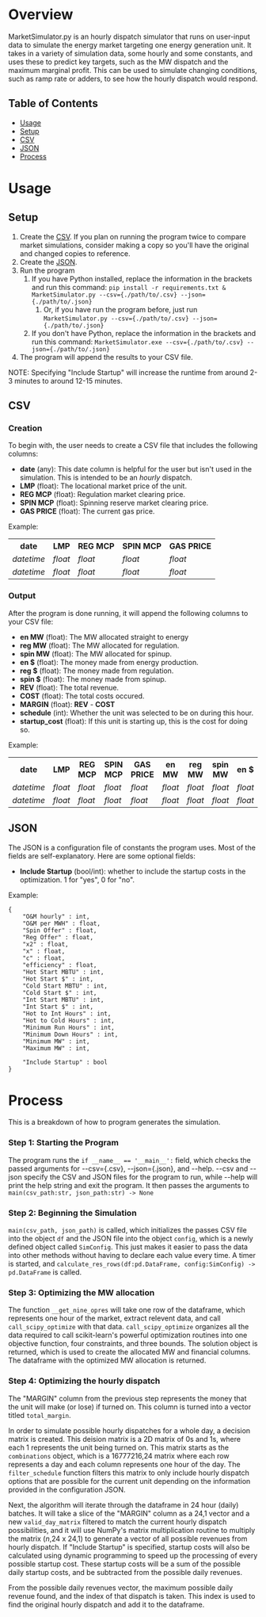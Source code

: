 <h1>Overview</h1>

MarketSimulator.py is an hourly dispatch simulator that runs on user-input data to simulate the energy market targeting one energy generation unit. It takes in a variety of simulation data, some hourly and some constants, and uses these to predict key targets, such as the MW dispatch and the maximum marginal profit. This can be used to simulate changing conditions, such as ramp rate or adders, to see how the hourly dispatch would respond. 

<h2>Table of Contents</h2>

- [Usage](#usage)
- [Setup](#setup)
- [CSV](#csv)
- [JSON](#json)
- [Process](#process)

<h1 id="usage">Usage</h1>

<h2 id="setup">Setup</h2>

1. Create the [CSV](#csv). If you plan on running the program twice to compare market simulations, consider making a copy so you'll have the original and changed copies to reference.
2. Create the [JSON](#json).
3. Run the program
   1. If you have Python installed, replace the information in the brackets and run this command: ```pip install -r requirements.txt & MarketSimulator.py --csv={./path/to/.csv} --json={./path/to/.json}```
      1. Or, if you have run the program before, just run ```MarketSimulator.py --csv={./path/to/.csv} --json={./path/to/.json}```
   2. If you don't have Python, replace the information in the brackets and run this command: ```MarketSimulator.exe --csv={./path/to/.csv} --json={./path/to/.json}```
4. The program will append the results to your CSV file.

NOTE: Specifying "Include Startup" will increase the runtime from around 2-3 minutes to around 12-15 minutes. 

<h2 id="csv">CSV</h2>

<h3>Creation</h3>

To begin with, the user needs to create a CSV file that includes the following columns:

- **date** (any): This date column is helpful for the user but isn't used in the simulation. This is intended to be an *hourly* dispatch. 
- **LMP** (float): The locational market price of the unit. 
- **REG MCP** (float): Regulation market clearing price. 
- **SPIN MCP** (float): Spinning reserve market clearing price.
- **GAS PRICE** (float): The current gas price. 

Example:

<table>
    <tr>
        <th>date</th>
        <th>LMP</th>
        <th>REG MCP</th>
        <th>SPIN MCP</th>
        <th>GAS PRICE</th>
    </tr>
    <tr>
        <td><i>datetime</i></td>
        <td><i>float</i></td>
        <td><i>float</i></td>
        <td><i>float</i></td>
        <td><i>float</i></td>
    </tr>
    <tr>
        <td><i>datetime</i></td>
        <td><i>float</td>
        <td><i>float</td>
        <td><i>float</td>
        <td><i>float</td>
    </tr>
</table>

<h3>Output</h3>

After the program is done running, it will append the following columns to your CSV file: 

- **en MW** (float): The MW allocated straight to energy
- **reg MW** (float): The MW allocated for regulation. 
- **spin MW** (float): The MW allocated for spinup. 
- **en $** (float): The money made from energy production. 
- **reg $** (float): The money made from regulation. 
- **spin $** (float): The money made from spinup. 
- **REV** (float): The total revenue. 
- **COST** (float): The total costs occured. 
- **MARGIN** (float): **REV** - **COST**
- **schedule** (int): Whether the unit was selected to be on during this hour. 
- **startup_cost** (float): If this unit is starting up, this is the cost for doing so. 

Example:

<table>
    <tr>
        <th>date</th>
        <th>LMP</th>
        <th>REG MCP</th>
        <th>SPIN MCP</th>
        <th>GAS PRICE</th>
        <th>en MW</th>
        <th>reg MW</th>
        <th>spin MW</th>
        <th>en $</th>
        <th>reg $</th>
        <th>spin $</th>
        <th>REV</th>
        <th>COST</th>
        <th>MARGIN</th>
        <th>schedule</th>
        <th>startup_cost</th>
    </tr>
    <tr>
        <td><i>datetime</td>
        <td><i>float</i></td>
        <td><i>float</i></td>
        <td><i>float</i></td>
        <td><i>float</i></td>
        <td><i>float</i></td>
        <td><i>float</i></td>
        <td><i>float</i></td>
        <td><i>float</i></td>
        <td><i>float</i></td>
        <td><i>float</i></td>
        <td><i>float</i></td>
        <td><i>float</i></td>
        <td><i>float</i></td>
        <td><i>bool</td>
        <td><i>bool</td>
    </tr>
    <tr>
        <td><i>datetime</td>
        <td><i>float</i></td>
        <td><i>float</i></td>
        <td><i>float</i></td>
        <td><i>float</i></td>
        <td><i>float</i></td>
        <td><i>float</i></td>
        <td><i>float</i></td>
        <td><i>float</i></td>
        <td><i>float</i></td>
        <td><i>float</i></td>
        <td><i>float</i></td>
        <td><i>float</i></td>
        <td><i>float</i></td>
        <td><i>bool</td>
        <td><i>bool</td>
    </tr>
</table>

<h2 id="json">JSON</h2>

The JSON is a configuration file of constants the program uses. Most of the fields are self-explanatory. Here are some optional fields:

- **Include Startup** (bool/int): whether to include the startup costs in the optimization. 1 for "yes", 0 for "no". 

Example:

```{JSON}
{
    "O&M hourly" : int,
    "O&M per MWH" : float,
    "Spin Offer" : float,
    "Reg Offer" : float,
    "x2" : float,
    "x" : float,
    "c" : float,
    "efficiency" : float,
    "Hot Start MBTU" : int,
    "Hot Start $" : int,
    "Cold Start MBTU" : int,
    "Cold Start $" : int,
    "Int Start MBTU" : int,
    "Int Start $" : int,
    "Hot to Int Hours" : int,
    "Hot to Cold Hours" : int,
    "Minimum Run Hours" : int,
    "Minimum Down Hours" : int,
    "Minimum MW" : int,
    "Maximum MW" : int,
    
    "Include Startup" : bool
}
```

<h1 id="process">Process</h1>

This is a breakdown of how to program generates the simulation. 

<h3>Step 1: Starting the Program</h3>

The program runs the ```if __name__ == '__main__':``` field, which checks the passed arguments for --csv={.csv}, --json={.json}, and --help. --csv and --json specify the CSV and JSON files for the program to run, while --help will print the help string and exit the program. It then passes the arguments to ```main(csv_path:str, json_path:str) -> None```

<h3>Step 2: Beginning the Simulation</h3>

```main(csv_path, json_path)``` is called, which initializes the passes CSV file into the object ```df``` and the JSON file into the object ```config```, which is a newly defined object called ```SimConfig```. This just makes it easier to pass the data into other methods without having to declare each value every time. A timer is started, and ```calculate_res_rows(df:pd.DataFrame, config:SimConfig) -> pd.DataFrame``` is called. 

<h3>Step 3: Optimizing the MW allocation</h3>

The function ```__get_nine_opres``` will take one row of the dataframe, which represents one hour of the market, extract relevent data, and call ```call_scipy_optimize``` with that data. ```call_scipy_optimize``` organizes all the data required to call scikit-learn's powerful optimization routines into one objective function, four constraints, and three bounds. The solution object is returned, which is used to create the allocated MW and financial columns. The dataframe with the optimized MW allocation is returned. 

<h3>Step 4: Optimizing the hourly dispatch</h3>

The "MARGIN" column from the previous step represents the money that the unit will make (or lose) if turned on. This column is turned into a vector titled ```total_margin```. 

In order to simulate possible hourly dispatches for a whole day, a decision matrix is created. This deision matrix is a 2D matrix of 0s and 1s, where each 1 represents the unit being turned on. This matrix starts as the ```combinations``` object, which is a 16777216,24 matrix where each row represents a day and each column represents one hour of the day. The ```filter_schedule``` function filters this matrix to only include hourly dispatch options that are possible for the current unit depending on the information provided in the configuration JSON. 

Next, the algorithm will iterate through the dataframe in 24 hour (daily) batches. It will take a slice of the "MARGIN" column as a 24,1 vector and a new ```valid_day_matrix``` filtered to match the current hourly dispatch possibilities, and it will use NumPy's matrix multiplication routine to multiply the matrix (*n*,24 x 24,1) to generate a vector of all possible revenues from hourly dispatch. If "Include Startup" is specified, startup costs will also be calculated using dynamic programming to speed up the processing of every possible startup cost. These startup costs will be a sum of the possible daily startup costs, and be subtracted from the possible daily revenues. 

From the possible daily revenues vector, the maximum possible daily revenue found, and the index of that dispatch is taken. This index is used to find the original hourly dispatch and add it to the dataframe. 